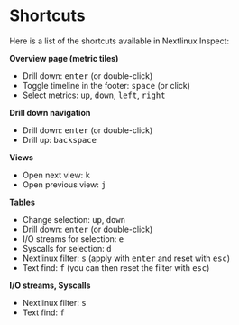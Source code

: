 # Shortcuts

Here is a list of the shortcuts available in Nextlinux Inspect:

**Overview page (metric tiles)**
* Drill down: <kbd>enter</kbd> (or double-click)
* Toggle timeline in the footer: <kbd>space</kbd> (or click)
* Select metrics: <kbd>up</kbd>, <kbd>down</kbd>, <kbd>left</kbd>, <kbd>right</kbd>

**Drill down navigation**
* Drill down: <kbd>enter</kbd> (or double-click)
* Drill up: <kbd>backspace</kbd>

**Views**
* Open next view: <kbd>k</kbd>
* Open previous view: <kbd>j</kbd>

**Tables**
* Change selection: <kbd>up</kbd>, <kbd>down</kbd>
* Drill down: <kbd>enter</kbd> (or double-click)
* I/O streams for selection: <kbd>e</kbd>
* Syscalls for selection: <kbd>d</kbd>
* Nextlinux filter: <kbd>s</kbd> (apply with <kbd>enter</kbd> and reset with <kbd>esc</kbd>)
* Text find: <kbd>f</kbd> (you can then reset the filter with <kbd>esc</kbd>)

**I/O streams, Syscalls**
* Nextlinux filter: <kbd>s</kbd>
* Text find: <kbd>f</kbd>

